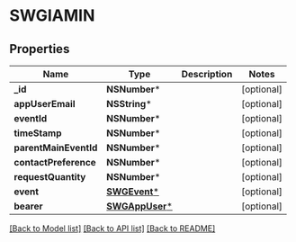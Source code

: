 # SWGIAMIN

## Properties
Name | Type | Description | Notes
------------ | ------------- | ------------- | -------------
**_id** | **NSNumber*** |  | [optional] 
**appUserEmail** | **NSString*** |  | [optional] 
**eventId** | **NSNumber*** |  | [optional] 
**timeStamp** | **NSNumber*** |  | [optional] 
**parentMainEventId** | **NSNumber*** |  | [optional] 
**contactPreference** | **NSNumber*** |  | [optional] 
**requestQuantity** | **NSNumber*** |  | [optional] 
**event** | [**SWGEvent***](SWGEvent.md) |  | [optional] 
**bearer** | [**SWGAppUser***](SWGAppUser.md) |  | [optional] 

[[Back to Model list]](../README.md#documentation-for-models) [[Back to API list]](../README.md#documentation-for-api-endpoints) [[Back to README]](../README.md)


